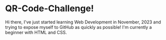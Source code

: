 # QR-Code-Challenge!
Hi there,
I've just started learning Web Development in November, 2023 and trying to expose myself to GitHub as quickly as possible!
I'm currently a beginner with HTML and CSS.  
